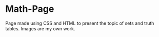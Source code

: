# Math-Page
Page made using CSS and HTML to present the topic of sets and truth tables. Images are my own work.
